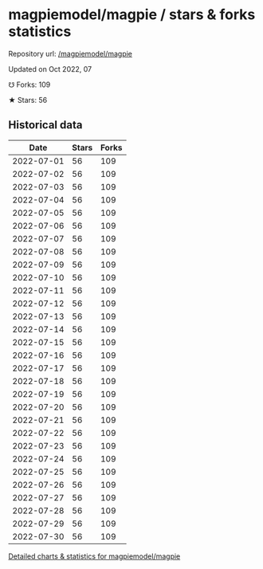 # magpiemodel/magpie / stars & forks statistics

Repository url: [/magpiemodel/magpie](https://github.com/magpiemodel/magpie)

Updated on Oct 2022, 07

☋ Forks: 109

★ Stars: 56

## Historical data
| Date | Stars | Forks |
|------|-------|-------|
| 2022-07-01 | 56 | 109 | 
| 2022-07-02 | 56 | 109 | 
| 2022-07-03 | 56 | 109 | 
| 2022-07-04 | 56 | 109 | 
| 2022-07-05 | 56 | 109 | 
| 2022-07-06 | 56 | 109 | 
| 2022-07-07 | 56 | 109 | 
| 2022-07-08 | 56 | 109 | 
| 2022-07-09 | 56 | 109 | 
| 2022-07-10 | 56 | 109 | 
| 2022-07-11 | 56 | 109 | 
| 2022-07-12 | 56 | 109 | 
| 2022-07-13 | 56 | 109 | 
| 2022-07-14 | 56 | 109 | 
| 2022-07-15 | 56 | 109 | 
| 2022-07-16 | 56 | 109 | 
| 2022-07-17 | 56 | 109 | 
| 2022-07-18 | 56 | 109 | 
| 2022-07-19 | 56 | 109 | 
| 2022-07-20 | 56 | 109 | 
| 2022-07-21 | 56 | 109 | 
| 2022-07-22 | 56 | 109 | 
| 2022-07-23 | 56 | 109 | 
| 2022-07-24 | 56 | 109 | 
| 2022-07-25 | 56 | 109 | 
| 2022-07-26 | 56 | 109 | 
| 2022-07-27 | 56 | 109 | 
| 2022-07-28 | 56 | 109 | 
| 2022-07-29 | 56 | 109 | 
| 2022-07-30 | 56 | 109 | 


[Detailed charts & statistics for magpiemodel/magpie](https://reviewgithub.com/rep/magpiemodel/magpie)
